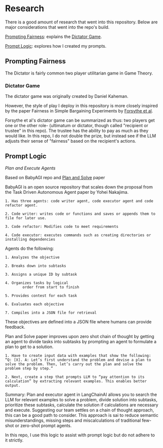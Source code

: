 # Research

There is a good amount of research that went into this repository. Below are major considerations that went into the repo's build.

[Prompting Fairness](#prompting-fairness): explains the [Dictator Game](#dictator-game).

[Prompt Logic](#prompt-logic): explores how I created my prompts.

## Prompting Fairness 
The Dictator is fairly common two player utilitarian game in Game Theory.

### Dictator Game

The dictator game was originally created by Daniel Kaheman. 

However, the style of play I deploy in this repository is more closely inspired by the paper Fairness in Simple Bargaining Experiments by [Forsythe et al](https://www.sciencedirect.com/science/article/abs/pii/S0899825684710219). 

Forsythe et al's dictator game can be summarized as thus: two players get one or the other role-  (ultimatum or dictator, though called "recipient or trustee" in this repo). The trustee has the ability to pay as much as they would like. In this repo, I do not double the prize, but instead see if the LLM adjusts their sense of "fairness" based on the recipient's actions. 

## Prompt Logic

*Plan and Execute Agents*

Based on BabyAGI repo and [Plan and Solve](https://arxiv.org/abs/2305.04091) paper

BabyAGI is an open source repository that scales down the proposal from the Task Driven Autonomous Agent paper by Yohei Nakajima. 

    1. Has three agents: code writer agent, code executor agent and code refactor agent. 

    2. Code writer: writes code or functions and saves or appends them to file for later use.

    3. Code refactor: Modifies code to meet requirements

    4. Code executor: executes commands such as creating directories or installing dependencies

Agents do the following:

    1. Analyzes the objective

    2. Breaks down into subtasks

    3. Assigns a unique ID by subtask

    4. Organizes tasks by logical
            order from start to finish

    5. Provides contest for each task

    6. Evaluates each objective

    7. Compiles into a JSON file for retrieval

These objectives are defined into a JSON file where humans can provide feedback. 

Plan and Solve paper improves upon zero shot chain of thought by getting an agent to divide tasks into subtasks by prompting an agent to formulate a plan to get to a solution. 

    1. Have to create input data with examples that show the following: “Q: [X]. A: Let’s first understand the problem and devise a plan to solve the problem. Then, let’s carry out the plan and solve the problem step by step.”

    2. Next, create a step that prompts LLM to “pay attention to its calculation” by extracting relevant examples. This enables better output. 

Summary: Plan and executor agent in LangChainAI allows you to search the LLM for relevant examples to solve a problem, divide solution into subtasks, prioritize these subtasks, calculate the solution if calculations are necessary and execute. Suggesting our team settles on a chain of thought approach, this can be a good path to consider. This approach is sai to reduce semantic misunderstandings, missing steps and miscalculations of traditional few-shot or zero-shot prompt agents. 

In this repo, I use this logic to assist with prompt logic but do not adhere to it strictly. 

